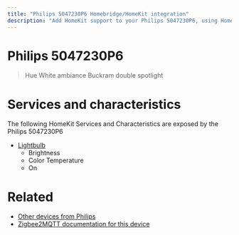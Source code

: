 ```yaml
---
title: "Philips 5047230P6 Homebridge/HomeKit integration"
description: "Add HomeKit support to your Philips 5047230P6, using Homebridge, Zigbee2MQTT and homebridge-z2m."
---
```

<!---
This file has been GENERATED using src/docgen/docgen.ts
DO NOT EDIT THIS FILE MANUALLY!
-->
# Philips 5047230P6
> Hue White ambiance Buckram double spotlight


# Services and characteristics
The following HomeKit Services and Characteristics are exposed by
the Philips 5047230P6

* [Lightbulb](../../light.md)
  * Brightness
  * Color Temperature
  * On


# Related
* [Other devices from Philips](../index.md#philips)
* [Zigbee2MQTT documentation for this device](https://www.zigbee2mqtt.io/devices/5047230P6.html)